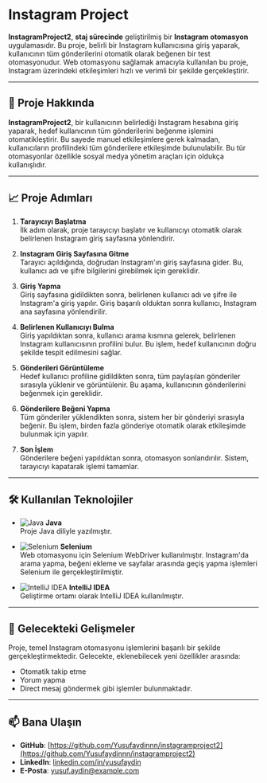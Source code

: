 # Instagram Project

**InstagramProject2**, **staj sürecinde** geliştirilmiş bir **Instagram otomasyon** uygulamasıdır. Bu proje, belirli bir Instagram kullanıcısına giriş yaparak, kullanıcının tüm gönderilerini otomatik olarak beğenen bir test otomasyonudur. Web otomasyonu sağlamak amacıyla kullanılan bu proje, Instagram üzerindeki etkileşimleri hızlı ve verimli bir şekilde gerçekleştirir.

---

## 🚀 Proje Hakkında

**InstagramProject2**, bir kullanıcının belirlediği Instagram hesabına giriş yaparak, hedef kullanıcının tüm gönderilerini beğenme işlemini otomatikleştirir. Bu sayede manuel etkileşimlere gerek kalmadan, kullanıcıların profilindeki tüm gönderilere etkileşimde bulunulabilir. Bu tür otomasyonlar özellikle sosyal medya yönetim araçları için oldukça kullanışlıdır.

---

## 📈 Proje Adımları

1. **Tarayıcıyı Başlatma**  
   İlk adım olarak, proje tarayıcıyı başlatır ve kullanıcıyı otomatik olarak belirlenen Instagram giriş sayfasına yönlendirir.

2. **Instagram Giriş Sayfasına Gitme**  
   Tarayıcı açıldığında, doğrudan Instagram'ın giriş sayfasına gider. Bu, kullanıcı adı ve şifre bilgilerini girebilmek için gereklidir.

3. **Giriş Yapma**  
   Giriş sayfasına gidildikten sonra, belirlenen kullanıcı adı ve şifre ile Instagram'a giriş yapılır. Giriş başarılı olduktan sonra kullanıcı, Instagram ana sayfasına yönlendirilir.

4. **Belirlenen Kullanıcıyı Bulma**  
   Giriş yapıldıktan sonra, kullanıcı arama kısmına gelerek, belirlenen Instagram kullanıcısının profilini bulur. Bu işlem, hedef kullanıcının doğru şekilde tespit edilmesini sağlar.

5. **Gönderileri Görüntüleme**  
   Hedef kullanıcı profiline gidildikten sonra, tüm paylaşılan gönderiler sırasıyla yüklenir ve görüntülenir. Bu aşama, kullanıcının gönderilerini beğenmek için gereklidir.

6. **Gönderilere Beğeni Yapma**  
   Tüm gönderiler yüklendikten sonra, sistem her bir gönderiyi sırasıyla beğenir. Bu işlem, birden fazla gönderiye otomatik olarak etkileşimde bulunmak için yapılır.

7. **Son İşlem**  
   Gönderilere beğeni yapıldıktan sonra, otomasyon sonlandırılır. Sistem, tarayıcıyı kapatarak işlemi tamamlar.

---

## 🛠️ Kullanılan Teknolojiler

- ![Java](https://img.shields.io/badge/Java-ED8B00?style=for-the-badge&logo=java&logoColor=white) **Java**  
  Proje Java diliyle yazılmıştır.

- ![Selenium](https://img.shields.io/badge/Selenium-43B02A?style=for-the-badge&logo=selenium&logoColor=white) **Selenium**  
  Web otomasyonu için Selenium WebDriver kullanılmıştır. Instagram'da arama yapma, beğeni ekleme ve sayfalar arasında geçiş yapma işlemleri Selenium ile gerçekleştirilmiştir.

- ![IntelliJ IDEA](https://img.shields.io/badge/IntelliJ_IDEA-000000?style=for-the-badge&logo=intellij-idea&logoColor=white) **IntelliJ IDEA**  
  Geliştirme ortamı olarak IntelliJ IDEA kullanılmıştır.

---

## 🌱 Gelecekteki Gelişmeler

Proje, temel Instagram otomasyonu işlemlerini başarılı bir şekilde gerçekleştirmektedir. Gelecekte, eklenebilecek yeni özellikler arasında:

- Otomatik takip etme
- Yorum yapma
- Direct mesaj göndermek gibi işlemler bulunmaktadır.

---

## 📫 Bana Ulaşın

- **GitHub**: [https://github.com/Yusufaydinnn/instagramproject2](https://github.com/Yusufaydinnn/instagramproject2)
- **LinkedIn**: [linkedin.com/in/yusufaydin](#)
- **E-Posta**: [yusuf.aydin@example.com](#)
